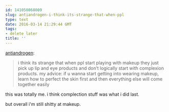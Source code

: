 ```yaml
---
id: 141050868009
slug: antiandrogen-i-think-its-strange-that-when-ppl
type: text
date: 2016-03-14 21:29:44 GMT
tags:
- delete later
title: ''
---
```

<p><a class="tumblr_blog" href="http://antiandrogen.tumblr.com/post/141035497636">antiandrogen</a>:</p>
<blockquote>
<p>i think its strange that when ppl start playing with makeup they just pick up lip and eye products and don’t logically start with complexion products. my advice: if u wanna start getting into wearing makeup, learn how to perfect the skin first and then everything else will come together easily</p>
</blockquote>

this was totally me. i think complection stuff was what i did last.

but overall i'm still shitty at makeup.